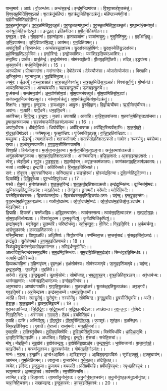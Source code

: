 

  
पान्त॒माव॑:। आव॑:। वो॒अन्ध॑स:। अन्ध॑स॒इन्द्रं॑। इन्द्र॑म॒भिप्रगा॑यत।। वि॒श्वा॒साहं॑श॒तक्र॑तुं। वि॒श्व॒सह॒मिति॑वि॒श्व॒ऽसहं॑। श॒तक्र॑तुं॒मंहि॑ष्ठं। श॒तक्र॑तु॒मिति॑श॒तऽक्र॑तुं। मंहि॑ष्ठञ्चर्षणी॒नां। च॒र्ष॒णीनामिति॑च॒र्ष॒णी॒नां।।  
पु॒रु॒हू॒तम्पु॑रुष्टु॒तं। पु॒रु॒हू॒तमिति॑पु॒रु॒ऽहू॒तं। पु॒रु॒ष्टु॒तङ्गा॑था॒न्यं॑। पु॒रु॒स्तु॒तमिति॑पु॒रु॒ऽस्तु॒तं। गा॒था॒न्य॑१॒॑सन॑श्रुतं। सन॑श्रुत॒मिति॒सन॑ऽश्रुतं।। इन्द्र॒इत्। इति॑ब्रवीतन। ब्र॒वी॒त॒नेति॑ब्रवीतन।।  
इन्द्र॒इत्। इन्न॑:। नो॒म॒हानां॑। म॒हानां॑दा॒ता। दा॒तावाजा॑नां। वाजा॑नान्नृ॒तु:। नृ॒तुरिति॑नृ॒तु:।। म॒हाँअ॑भि॒ज्ञु। अ॒भि॒ज्ञ्वाय॑मत्। अ॒भि॒ज्ञ्वित्य॑भि॒ऽज्ञु। आय॑मत्। य॒म॒दिति॑यमत्।।  
अपा॑दुशि॒प्री। शि॒प्र्यन्ध॑स:। अन्ध॑सस्सु॒दक्ष॑स्य। सु॒दक्ष॑स्यप्रहो॒षिण॑:। सु॒दक्ष॒स्येति॑सु॒ऽदक्ष॑स्य। प्र॒हो॒षिण॒इति॑प्र॒ऽहो॒षिण॑:।। इन्दो॒रिन्द्र॑:। इन्द्रो॒यवा॑शिर:। यवा॑शिर॒इति॒यव॑ऽआशिर:।।  
तम्व॒भिप्र। प्रार्च॑त। प्रार्च॒तेन्द्रं॑। इन्द्रं॒सोम॑स्य। सोम॑स्यपी॒तये॑। पी॒तय॒इति॑पी॒तये॑।। तदित्। इद्ध्य॑स्य। अ॒स्य॒वर्ध॑नं। वर्ध॑न॒मिति॒वर्ध॑नं।। 15 ।।  
अ॒स्यपी॒त्वा। पी॒त्वामदा॑ना। मदा॑नान्दे॒व:। दे॒वोदे॒वस्य॑। दे॒वेस्यौज॑सा। ओज॒सेत्योज॑सा।। विश्वा॒भि। अ॒भिभुव॑ना। भुव॑नाभुवत्। भु॒व॒दिति॑भुवत्।।  
त्यमु॑व:। ऊँ॒इत्यूँ॑। व॒स्स॒त्रासाहं॑। स॒त्रा॒साहं॒विश्वा॑सु। स॒त्र॒सह॒मिति॑स॒त्र॒ऽसहं॑। विश्वा॑सुगी॒र्षु। गी॒र्ष्वाय॑तं। आय॑त॒मित्याऽय॑तं।। आच्या॑वयसि। च्या॒व॒य॒स्यू॒तये॑। ऊ॒तय॒इत्यू॒तये॑।।  
यु॒ध्मंसन्तं॑। सन्त॑मन॒र्वाणं॑। अ॒न॒र्वाणं॑सोम॒पां। सो॒म॒पामन॑पच्युतं। सो॒म॒पामिति॑सो॒म॒ऽपां। अन॑पच्युत॒मित्यन॑पऽच्युतं।। नर॑मवा॒र्यक्र॑तुं। अ॒वा॒र्यक्र॑तु॒मित्य॑वा॒र्यऽक्र॑तुं।।  
शिक्षा॑ण:। न॒इ॒न्द्र॒। इ॒न्द्र॒रा॒य:। रा॒यआपु॒रु। आपु॒रु। पु॒रुवि॒द्वान्। वि॒द्वाँऋ॑चीषम। ऋ॒ची॒मेत्यृ॑चीषम।। अवा॑न:। न॒:पारि॑। पार्ये॒धने॑। धन॒इति॒धने॑।।  
अत॑श्चित्। चि॒दि॒न्द्र॒। इ॒न्द्र॒ण॒:। न॒उप॑। उपाया॑हि। आया॑हि। या॒हि॒श॒तवा॑जया। श॒तवा॑ज॒येति॑श॒तऽवा॑जया।। इ॒षास॒हस्र॑वाजया। स॒हस्र॑वाज॒येति॑स॒हस्र॑ऽवाजया।। 16 ।।  
अया॑म॒धीव॑त:। धीव॑तो॒धिय॑:। धियोर्व॑द्भि:। अर्व॑द्भिश्शक्र। अर्व॑द्भि॒रित्यर्व॑त्ऽभि:। श॒क्र॒गो॒द॒रे॒। गो॒द॒र॒इति॑गोऽदरे।। जये॑मपृ॒त्सु। पृ॒त्सुव॑ज्रिव:। पृ॒त्स्विति॑पृ॒त्ऽसु। व॒ज्रि॒व॒इति॑वज्रिऽव:।।  
व॒यमु॒त्वा। ऊँ॒इत्यूँ॑। त्वा॒श॒त॒क्र॒तो॒। श॒त॒क्र॒तो॒गाव॑:। श॒त॒क्र॒तो॒इति॑शतऽक्रतो। गावो॒न। नयव॑सेषु। यव॑से॒ष्वा। एत्या।। उ॒क्थेषु॑रणयामसि। र॒ण॒या॒म॒सीति॑रणयामसि।।  
विश्वा॒हि। हिम॑र्त्यत्व॒ना। म॒र्त्य॒त्व॒नानु॑का॒मा। म॒र्त्य॒त्व॒नेति॑म॒त्य॒ऽत्व॒ना। अनु॑का॒माश॑तक्रतो। अनु॑का॒मेत्यनु॑ऽकामा। श॒त॒क्र॒तो॒इति॑शतऽक्रतो।। अग॑न्मवज्रिन्। व॒ज्रि॒न्ना॒शस॑:। आ॒शस॒इत्या॒ऽशस॑:।।  
त्वेसु। त्वेइति॒त्वे। सुपु॑त्र। पु॒त्र॒श॒व॒स॒:। श॒व॒सोवृ॑त्रन्। अवृ॑त्र॒न्काम॑कातय:। काम॑कातय॒इति॒काम॑ऽकातय:।। नत्वां। त्वामि॑न्द्र। इ॒न्द्राति॑। अति॑रिच्यते। रि॒च्य॒त॒इति॑रिच्यते।।  
सन॑:। नो॒वृ॒ष॒न्। वृ॒ष॒न्त्सनि॑ष्ठया। सनि॑ष्ठया॒सं। सङ्घो॒रया॑। घो॒रया॑द्रवि॒त्न्वा। द्र॒वि॒त्न्वेति॑द्र॒वि॒त्न्वा।। धि॒यावि॑ढ्ढि। वि॒ढ्ढि॒पुरं॑ध्या। पुर॒न्ध्येति॒पुरं॑ऽध्या।। 17 ।।  
यस्ते॑। ते॒नू॒नं। नू॒नंश॑तक्रतो। श॒त॒क्र॒त॒विन्द्र॑। श॒त॒क्र॒तो॒इति॑शतऽक्रतो। इन्द्र॑द्यु॒म्नित॑म:। द्यु॒म्नित॑मो॒मद॑:। द्यु॒म्नित॑म॒इति॑द्यु॒म्निऽत॑म:। मद॒इति॒मद॑:।। तेन॑नू॒नं। नू॒नम्मदे॑। मदे॑मदे:। मदे॒रिति॒मदे॑:।।  
यस्ते॑चि॒त्रश्र॑वस्तम:। चि॒त्रश्र॑वस्तमो॒य:। चि॒त्रश्र॑वस्तम॒इति॑चि॒त्रश्र॑व:ऽतम:। यइ॑न्द्र। इ॒न्द्र॒वृ॒त्र॒हन्त॑म:। वृ॒त्र॒हन्त॑म॒इति॑वृ॒त्र॒हन्ऽत॑म:।। यओ॑जो॒दात॑म:। ओ॒जो॒दात॑मो॒मद॑:। ओ॒जो॒दात॑म॒इति॑ओ॒ज॒:ऽदात॑म:। मद॒इति॒मद॑:।।  
वि॒द्माहि। हियस्ते॑। यस्ते॑अद्रिवः। अ॒द्रि॒व॒स्त्वाद॑त्त:। त्वाद॑त्तस्सत्य। त्वाद॑त्त॒इति॒त्वाऽद॑त्त:। स॒त्य॒सो॒म॒पा॒:। सो॒म॒पा॒इति॑सोमऽपा:।। विश्वा॑सुदस्म। द॒स्म॒कृ॒ष्टिषु॑। कृ॒ष्टिष्विति॑कृ॒ष्टिषु॑।।  
इन्द्रा॑य॒मद्व॑ने। मद्व॑नेसु॒तं। सु॒तम्परि॑। परि॑ष्टोभन्तु। स्तो॒भ॒न्तु॒न॒:। नो॒गिर॑:। गिर॒इति॒गिर॑:।। अ॒र्कम॑र्चन्तु। अ॒र्च॒न्तु॒का॒रव॑:। का॒रव॒इति॑का॒रव॑:।।  
यस्मि॒न्विश्वा॑:। विश्वा॒अधि॑। अधि॒श्रिय॑:। श्रियो॒रण॑न्ति। रण॑न्तिस॒प्त। स॒प्तसं॒सदः॑। सं॒सद॒इति॑सं॒ऽसद॑:।। इन्द्रं॑सु॒ते। सु॒तेह॑वामहे। ह॒वा॒म॒ह॒इति॑हवामहे।। 18 ।।  
त्रिक॑द्रुकेषु॒चेत॑नन्दे॒वासो॑य॒ज्ञम्म॑त्नत।। तमिद्व॑र्धन्तुनो॒गिर॑:।।  
आत्वा॑विश॒न्त्विन्द॑वस्समु॒द्रमि॑व। स॒मु॒द्रमि॑व॒सिन्ध॑व:। स॒मु॒द्रमि॒वेति॑स॒मु॒द्रंऽइ॑व। सिन्ध॑व॒इति॒सिन्ध॑व:।। नत्वामि॒न्द्राति॑रिच्यते।  
वि॒व्यक्थ॑महि॒ना। म॒हि॒नावृ॑षन्। वृ॒ष॒न्भ॒क्षं। भ॒क्षंसोम॑स्य। सोम॑स्यजागृवे। जा॒गृ॒व॒इति॑जागृवे।। यइ॑न्द्र। इ॒न्द्र॒ज॒ठरे॑षु। ज॒ठरे॑षुते। त॒इति॑ते।।  
अर॑न्ते। त॒इ॒न्द्र॒। इ॒न्द्र॒कु॒क्षये॑। कु॒क्षये॒सोम॑:। सोमो॑भवतु। भ॒व॒तु॒वृ॒त्र॒ह॒न्। वृ॒त्र॒ह॒न्निति॑वृत्रऽहन्।। अरं॒धाम॑भ्य:। धाम॑भ्य॒इन्द॑व:। धाम॑भ्य॒इति॒धाम॑ऽभ्य:। इन्द॑व॒इतीन्द॑व:।।  
अर॒मश्वा॑य। अश्वा॑यगायति। गा॒य॒ति॒श्रु॒तक॑क्ष:। श्रु॒तक॑क्षो॒अरं॑। श्रु॒तक॑क्ष॒इति॑श्रु॒तऽक॑क्ष:। अर॒ङ्गवे॑। गव॒इति॒गवे॑।। अर॒मिन्द्र॑स्य। इन्द्र॑स्य॒धाम्ने॑। धाम्न॒इति॒धाम्ने॑।।  
अरं॒हि। हिष्म॑। स्मा॒सु॒तेषु॑। सु॒तेषु॑न:। न॒स्सोमे॑षु। सोमे॑ष्विन्द्र। इ॒न्द्र॒भू॒ष॒सि॒। भू॒ष॒सीति॑भूषसि।। अरं॑ते। ते॒श॒क्र॒। श॒क्र॒दा॒वने॑। दा॒वन॒इति॑दा॒वने॑।। 19 ।।  
प॒रा॒कात्ता॑च्चित्। चि॒दि॒द्रि॒व॒:। अ॒द्रि॒व॒स्त्वां। अ॒द्रि॒व॒इत्य॑द्रिऽव:। त्वान्न॑क्षन्त। न॒क्ष॒न्त॒न॒:। नो॒गिर॑:। गिर॒इति॒गिर॑:।। अरं॑गमाम। ग॒मा॒म॒ते॒। ते॒व॒यं। व॒यमिति॑व॒यं।।  
ए॒वाहि। ह्यसि॑। असि॑वीर॒यु:। वी॒र॒युरे॒व। वी॒र॒युरिति॑वी॒र॒ऽयु:। ए॒वाशूर॑:। शूर॑उ॒त। उ॒तस्थि॒र:। स्थि॒रइति॑स्थि॒र:।। ए॒वाते॑। ते॒राध्यं॑। राध्यं॒मन॑:। मन॒इति॒मनः॑।।  
ए॒वारा॒ति:। रा॒तिस्तु॑वीमघ। तु॒वी॒म॒घ॒विश्वे॑भि:। तु॒वि॒म॒घेति॑तुविऽमघ। विश्वे॑भिर्धायि। धा॒यि॒धा॒तृभि॑:। धा॒तृभि॒रिति॑धा॒तृऽभि॑:।। अधा॑चित्। चि॒दि॒न्द्र॒। इ॒न्द्र॒मे॒। मे॒सचा॑। सचेति॒सचा॑।।  
मोषु। मोइति॒मो। सुब्र॒ह्मेव॑। ब्र॒ह्मेव॑तन्द्र॒यु:। ब्र॒ह्मेवेति॑ब्र॒ह्माऽइ॑व। त॒न्द्र॒युर्भुव॑:। भुवो॑वाजानां। वा॒जा॒नां॒प॒ते॒। प॒त॒इति॑पते।। मत्स्वा॑सुतस्य। सु॒त॒स्य॒गोम॑त:। गोम॑त॒इति॒गोऽम॑त:।।  
मान॑:। न॒इ॒न्द्र॒। इ॒न्द्रा॒भि। अ॒भ्य॑१॒॑आ॒दिश॑:। आ॒दिश॒स्सूर॑:। आ॒दिश॒इत्या॒ऽदिश॑:। सूरो॑अ॒क्तुषु॑। अ॒क्तुष्वाय॑न्। आय॑मन्। य॒म॒न्निति॑यमन्।। त्वायु॒जा। यु॒जाव॑नेम। व॒ने॒म॒तत्। तदिति॒तत्।।  
त्वयेत्। इदि॑न्द्र। इ॒न्द्र॒यु॒जा। यु॒जाव॒यं। व॒यम्प्रति॑। प्रति॑ब्रवीमहि। ब्र॒वी॒म॒हि॒स्पृध॑:। स्पृध॒इति॒स्पृध॑:।। त्वम॒स्माकं॑। अ॒स्माकं॒तव॑। तव॑स्मसि। स्म॒सीति॑स्मसि।।  
त्वामित्। इद्धि। हित्वा॒यव॑:। त्वा॒यवो॑नु॒नोनु॑वत:। अ॒नु॒नोनु॑वत॒श्चरा॑न्। अ॒नु॒नोनु॑वत॒इत्य॑नु॒ऽनोनु॑वत;। चारा॒निति॒चरा॑न्।। सखा॑यइन्द्र। इ॒न्द्र॒का॒रव॑:। का॒रव॒इति॑का॒रव॑:।। 20 ।।  
